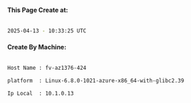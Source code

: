 
   
#### This Page Create at:

```bash

2025-04-13 - 10:33:25 UTC

```

#### Create By Machine:

```bash

Host Name : fv-az1376-424

platform  : Linux-6.8.0-1021-azure-x86_64-with-glibc2.39

Ip Local  : 10.1.0.13

```

